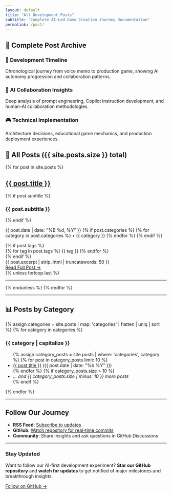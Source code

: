 ```yaml
---
layout: default
title: "All Development Posts"
subtitle: "Complete AI-Led Game Creation Journey Documentation"
permalink: /post/
---
```


## 🎯 Complete Post Archive

<div class="quick-nav">
  <div class="nav-card">
    <h3>📅 Development Timeline</h3>
    <p>Chronological journey from voice memo to production game, showing AI autonomy progression and collaboration patterns.</p>
  </div>
  
  <div class="nav-card">
    <h3>🤖 AI Collaboration Insights</h3>
    <p>Deep analysis of prompt engineering, Copilot instruction development, and human-AI collaboration methodologies.</p>
  </div>
  
  <div class="nav-card">
    <h3>🎮 Technical Implementation</h3>
    <p>Architecture decisions, educational game mechanics, and production deployment experiences.</p>
  </div>
</div>

## 📝 **All Posts** ({{ site.posts.size }} total)

<div class="post-list">
  {% for post in site.posts %}
  <article class="post-item">
    <h2><a href="{{ post.url | relative_url }}">{{ post.title }}</a></h2>
    {% if post.subtitle %}
    <h3 class="post-subtitle">{{ post.subtitle }}</h3>
    {% endif %}
    <p class="post-meta">
      <time datetime="{{ post.date | date_to_xmlschema }}">{{ post.date | date: "%B %d, %Y" }}</time>
      {% if post.categories %}
        {% for category in post.categories %}
          • <span class="category">{{ category }}</span>
        {% endfor %}
      {% endif %}
    </p>
    {% if post.tags %}
    <div class="tags">
      {% for tag in post.tags %}
        <span class="tag">{{ tag }}</span>
      {% endfor %}
    </div>
    {% endif %}
    <div class="post-excerpt">
      {{ post.excerpt | strip_html | truncatewords: 50 }}
    </div>
    <a href="{{ post.url | relative_url }}" class="read-more">Read Full Post →</a>
  </article>
  {% unless forloop.last %}<hr class="post-divider">{% endunless %}
  {% endfor %}
</div>

---

## 📊 **Posts by Category**

<div class="category-grid">
  {% assign categories = site.posts | map: 'categories' | flatten | uniq | sort %}
  {% for category in categories %}
  <div class="category-section">
    <h3>{{ category | capitalize }}</h3>
    <ul>
      {% assign category_posts = site.posts | where: 'categories', category %}
      {% for post in category_posts limit: 10 %}
      <li><a href="{{ post.url | relative_url }}">{{ post.title }}</a> <span class="date">({{ post.date | date: "%b %Y" }})</span></li>
      {% endfor %}
      {% if category_posts.size > 10 %}
      <li><em>... and {{ category_posts.size | minus: 10 }} more posts</em></li>
      {% endif %}
    </ul>
  </div>
  {% endfor %}
</div>

---

## Follow Our Journey

- **RSS Feed**: [Subscribe to updates](/feed.xml)
- **GitHub**: [Watch repository for real-time commits](https://github.com/victorsaly/WorldLeadersGame)
- **Community**: Share insights and ask questions in GitHub Discussions

---

<div class="newsletter-signup">
  <h3>Stay Updated</h3>
  <p>Want to follow our AI-first development experiment? <strong>Star our GitHub repository</strong> and <strong>watch for updates</strong> to get notified of major milestones and breakthrough insights.</p>
  <a href="https://github.com/victorsaly/WorldLeadersGame" class="cta-button">Follow on GitHub →</a>
</div>

